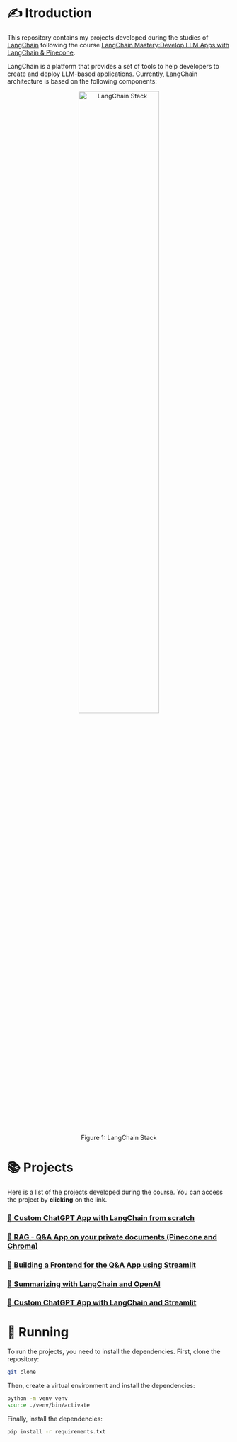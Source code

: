 # ✍️ Itroduction

This repository contains my projects developed during the studies of [LangChain](https://python.langchain.com/v0.1/docs/get_started/introduction) following the course [LangChain Mastery:Develop LLM Apps with LangChain & Pinecone](https://www.udemy.com/course/master-langchain-pinecone-openai-build-llm-applications/). 

LangChain is a platform that provides a set of tools to help developers to create and deploy LLM-based applications. Currently, LangChain architecture is based on the following components:

<div align="center">
  <img src="https://python.langchain.com/v0.1/svg/langchain_stack_dark.svg" alt="LangChain Stack" width="60%"/>

  Figure 1: LangChain Stack
</div>

# 📚 Projects

Here is a list of the projects developed during the course. You can access the project by **clicking** on the link.

### [🚀 Custom ChatGPT App with LangChain from scratch](./projects/01_custom-chatgpt-app/README.md)
### [🚀 RAG - Q&A App on your private documents (Pinecone and Chroma)](./projects/02_rag-q&a-app/README.md)
### [🚀 Building a Frontend for the Q&A App using Streamlit](./projects/03_frontend-q&a-app/README.md)
### [🚀 Summarizing with LangChain and OpenAI](./projects/04_summarizing/README.md)
### [🚀 Custom ChatGPT App with LangChain and Streamlit](./projects/05_custom-chatgpt-streamlit/README.md)

# 🧪 Running

To run the projects, you need to install the dependencies. First, clone the repository:

```bash	
git clone
```

Then, create a virtual environment and install the dependencies:

```bash	
python -m venv venv
source ./venv/bin/activate
```

Finally, install the dependencies:	

```bash
pip install -r requirements.txt
```